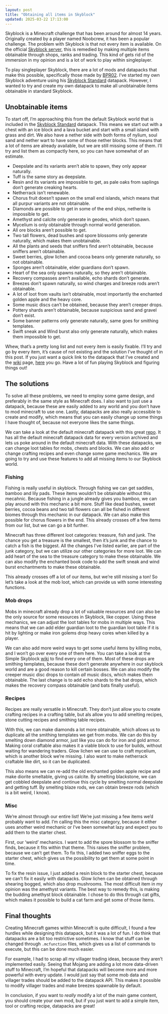 ```yaml
---
layout: post
title: "Obtaining all items in Skyblock"
updated: 2025-03-22 17:13:00
---
```


Skyblock is a Minecraft challenge that has been around for almost 14 years. Originally created by a player named Noobcrew, it has been a popular challenge. The problem with Skyblock is that not every item is available. On the official [Skyblock server](https://skyblock.net/), this is remedied by making multiple items obtainable through shops, ranks and trading. This kind of gets rid of the immersion in my opinion and is a lot of work to play within singleplayer.

To play singleplayer Skyblock, there are a lot of mods and datapacks that make this possible, specifically those made by [BPR02](https://modrinth.com/user/BPR02). I’ve started my own Skyblock adventure using his [Skyblock Standard](https://modrinth.com/datapack/standard-skyblock) datapack. However, I wanted to try and create my own datapack to make all unobtainable items obtainable in standard Skyblock.

## Unobtainable items

To start off, I’m approaching this from the default Skyblock world that is included in the [Skyblock Standard](https://modrinth.com/datapack/standard-skyblock) datapack. This means we start out with a chest with an ice block and a lava bucket and start with a small island with grass and dirt. We also have a nether side with both forms of nylium, soul sand and nether wart to have some of those nether blocks. This means that a lot of items are already available, but we are still missing some of them. I’ll try and list them as compactly here, so you can have somewhat of an estimate.

- Deepslate and its variants aren’t able to spawn, they only appear naturally.
- Tuff is the same story as deepslate.
- Resin and its variants are impossible to get, as pale oaks from saplings don’t generate creaking hearts.
- Netherrack isn’t renewable.
- Chorus fruit doesn’t spawn on the small end islands, which means that all purpur variants are not obtainable.
- Diamonds are possible to get in some of the end ships, netherite is impossible to get.
- Amethyst and calcite only generate in geodes, which don’t spawn.
- Mycelium is only obtainable through normal world generation.
- All ore blocks aren’t possible to get.
- Two tall flowers, dead bushes and spore blossoms only generate naturally, which makes them unobtainable.
- All the plants and seeds that sniffers find aren’t obtainable, because sniffers aren’t obtainable.
- Sweet berries, glow lichen and cocoa beans only generate naturally, so not obtainable.
- Sponges aren’t obtainable, elder guardians don’t spawn.
- Heart of the sea only spawns naturally, so they aren’t obtainable.
- Recovery compasses aren’t available, echo shards don’t generate.
- Breezes don’t spawn naturally, so wind charges and breeze rods aren’t obtainable.
- A lot of loot from vaults isn’t obtainable, most importantly the enchanted golden apple and the heavy core.
- Some music discs can’t be obtained, because they aren’t creeper drops.
- Pottery shards aren’t obtainable, because suspicious sand and gravel don’t exist.
- Some banner patterns only generate naturally, same goes for smithing templates.
- Swift sneak and Wind burst also only generate naturally, which makes them impossible to get.

Whew, that’s a pretty long list and not every item is easily fixable. I’ll try and go by every item, it’s cause of not existing and the solution I’ve thought of in this post. If you just want a quick link to the datapack that I’ve created and the [wiki](https://codeberg.org/legoraft/simple-skyblock/wiki) page, [here](https://codeberg.org/legoraft/simple-skyblock) you go. Have a lot of fun playing Skyblock and figuring things out!

## The solutions

To solve all these problems, we need to employ some game design, and preferably in the same style as Minecraft does. I also want to just use a datapack, because these are easily added to any world and you don’t have to mod minecraft to use one. Lastly, datapacks are also really accessible to create and modify, which means that you can easily change up some things I have thought of, because not everyone likes the same things.

We can take a look at the default minecraft datapack with this great [repo](https://github.com/PixiGeko/Minecraft-default-data). It has all the default minecraft datapack data for every version archived and lets us poke around in the default minecraft data. With these datapacks, we can change loot tables for mobs, chests and blocks. We can also add or change crafting recipes and even change some game mechanics. We are going to try and use these features to add all missing items to our Skyblock world.

### Fishing

Fishing is really useful in skyblock. Through fishing we can get saddles, bamboo and lily pads. These items wouldn’t be obtainable without this mecahnic. Because fishing in a jungle already gives you bamboo, we can play around with this mechanic a bit more. Stuff like dead bushes, sweet berries, cocoa beans and two tall flowers can all be fished in different biomes through this mechanic in our datapack. We can also make this possible for chorus flowers in the end. This already crosses off a few items from our list, but we can go a bit further.

Minecraft has three different loot categories: treasure, fish and junk. The chance you get a treasure is the smallest, then it’s junk and the chance to catch a fish is the biggest. All the changes I’ve listed earlier, are part of the junk category, but we can utilize our other categories for more loot. We can add heart of the sea to the treasure category to make these obtainable. We can also modify the enchanted book code to add the swift sneak and wind burst enchantments to make these obtainable.

This already crosses off a lot of our items, but we’re still missing a ton! So let’s take a look at the mob loot, which can provide us with some interesting functions.

### Mob drops

Mobs in minecraft already drop a lot of valuable resources and can also be the only source for some resources in Skyblock, like copper. Using these mechanics, we can adjust the loot tables for mobs in multiple ways. This means that we can add elder guardian loot to the guardian loot table if it is hit by lighting or make iron golems drop heavy cores when killed by a player.

We can also add more weird ways to get some useful items by killing mobs, and I won’t go over every one of them here. You can take a look at the Simple Skyblock [wiki](https://codeberg.org/legoraft/simple-skyblock/wiki) to find every one of them. Most of these drops are smithing templates, because these don’t generate anywhere in our skyblock world and are a good reason to kill certain bosses. We can also modify the creeper music disc drops to contain _all_ music discs, which makes them obtainable. The last change is to add echo shards to the bat drops, which makes the recovery compass obtainable (and bats finally useful).

### Recipes

Recipes are really versatile in Minecraft. They don’t just allow you to create crafting recipes in a crafting table, but als allow you to add smelting recipes, stone cutting recipes and smithing table recipes.

With this, we can make diamonds a lot more obtainable, which allows us to duplicate all the smithing templates we get from mobs. We can do this by smelting down diamond armor, just like you can do for iron and gold armor. Making coral craftable also makes it a viable block to use for builds, without waiting for wandering traders. Glow lichen we can use to craft mycelium, which is another block we’re missing. I also want to make netherrack craftable like dirt, so it can be duplicated.

This also means we can re-add the old enchanted golden apple recipe and make diorite smeltable, giving us calcite. By smelting blackstone, we can get cobbled deepslate and continue this cycle by smelting normal deepslate and getting tuff. By smelting blaze rods, we can obtain breeze rods (which is a bit weird, I know).

### Misc

We’re almost through our entire list! We’re just missing a few items we’d probably want to add. I’m calling this the misc category, because it either uses another weird mechanic or I’ve been somewhat lazy and expect you to add them to the starter chest.

First, our ‘weird’ mechanics. I want to add the spore blossom to the sniffer finds, because it fits within that theme. This raises the sniffer problem, because we can’t get them. To fix this, I added two sniffer eggs to the starter chest, which gives us the possibility to get them at some point in time.

To fix the resin issue, I just added a resin block to the starter chest, because we can’t fix it easily with datapacks. Glow lichen can be obtained through shearing bogged, which also drop mushrooms. The most difficult item in my opinion was the amethyst variants. The best way to remedy this, is making the budding amethyst block obtainable. I chose to do this through cat gifts, which makes it possible to build a cat farm and get some of those items.

## Final thoughts

Creating Minecraft games within Minecraft is quite difficult, I found a few hurdles while designing this datapack, but it was a lot of fun. I do think that datapacks are a bit too restrictive sometimes. I know that stuff can be changed through `.mcfunction` files, which gives us a list of commands to execute, but this can be done much easier.

For example, I had to scrap all my villager trading ideas, because they aren’t implemented easily. Seeing that Mojang are adding a lot more data-driven stuff to Minecraft, I’m hopeful that datapacks will become more and more powerful with every update. I would just say that some mob data and villager trades should be added to the datapack API. This makes it possible to modify villager trades and make breezes spawnable by default.

In conclusion, if you want to _really_ modify a lot of the main game content, you should create your own mod, but if you just want to add a simple item, tool or crafting recipe, datapacks are great!